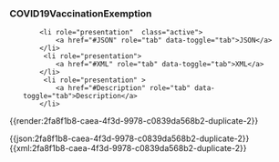 ### COVID19VaccinationExemption

<div class="nhsd-!t-margin-bottom-6">
  <ul class="nav nav-tabs" role="tablist">
       
        <li role="presentation"  class="active">
            <a href="#JSON" role="tab" data-toggle="tab">JSON</a>
        </li>
         <li role="presentation">
            <a href="#XML" role="tab" data-toggle="tab">XML</a>
        </li>
         <li role="presentation" >
            <a href="#Description" role="tab" data-toggle="tab">Description</a>
        </li>
  </ul>
  <div class="tab-content snippet">
    <div id="Tree" role="tabpanel" class="tab-pane">

{{render:2fa8f1b8-caea-4f3d-9978-c0839da568b2-duplicate-2}}
    </div>
    <div id="JSON" role="tabpanel" class="tab-pane active">
 {{json:2fa8f1b8-caea-4f3d-9978-c0839da568b2-duplicate-2}}
    </div>
    <div id="XML" role="tabpanel" class="tab-pane">
 {{xml:2fa8f1b8-caea-4f3d-9978-c0839da568b2-duplicate-2}}
    </div>
  </div>
</div>
